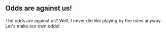 ## Odds are against us!
The odds are against us? Well, I never did like playing by the rules anyway. Let's make our own odds!